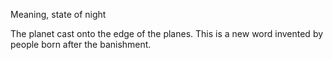 Meaning, state of night

The planet cast onto the edge of the planes. This is a new word invented by people born after the banishment.